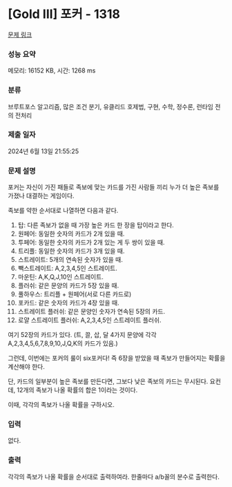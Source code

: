 # [Gold III] 포커 - 1318 

[문제 링크](https://www.acmicpc.net/problem/1318) 

### 성능 요약

메모리: 16152 KB, 시간: 1268 ms

### 분류

브루트포스 알고리즘, 많은 조건 분기, 유클리드 호제법, 구현, 수학, 정수론, 런타임 전의 전처리

### 제출 일자

2024년 6월 13일 21:55:25

### 문제 설명

<p>포커는 자신이 가진 패들로 족보에 맞는 카드를 가진 사람들 끼리 누가 더 높은 족보를 가졌나 대결하는 게임이다.</p>

<p>족보를 약한 순서대로 나열하면 다음과 같다.</p>

<ol>
	<li>탑: 다른 족보가 없을 때 가장 높은 카드 한 장을 탑이라고 한다.</li>
	<li>원페어: 동일한 숫자의 카드가 2개 있을 때.</li>
	<li>투페어: 동일한 숫자의 카드가 2개 있는 게 두 쌍이 있을 때.</li>
	<li>트리플: 동일한 숫자의 카드가 3개 있을 때.</li>
	<li>스트레이트: 5개의 연속된 숫자가 있을 때.</li>
	<li>빽스트레이트: A,2,3,4,5인 스트레이트.</li>
	<li>마운틴: A,K,Q,J,10인 스트레이트.</li>
	<li>플러쉬: 같은 문양의 카드가 5장 있을 때.</li>
	<li>풀하우스: 트리플 + 원페어(서로 다른 카드로)</li>
	<li>포카드: 같은 숫자의 카드가 4장 있을 때.</li>
	<li>스트레이트 플러쉬: 같은 문양인 숫자가 연속된 5장의 카드.</li>
	<li>로얄 스트레이트 플러쉬: A,2,3,4,5인 스트레이트 플러쉬.</li>
</ol>

<p>여기 52장의 카드가 있다. (트, 끌, 삽, 달 4가지 문양에 각각 A,2,3,4,5,6,7,8,9,10,J,Q,K의 카드가 있음.)</p>

<p>그런데, 이번에는 포커의 룰이 six포커다! 즉 6장을 받았을 때 족보가 만들어지는 확률을 계산해야 한다.</p>

<p>단, 카드의 일부분이 높은 족보를 만든다면, 그보다 낮은 족보의 카드는 무시된다. 요컨데, 12개의 족보가 나올 확률의 합은 1이라는 것이다.</p>

<p>이때, 각각의 족보가 나올 확률을 구하시오.</p>

### 입력 

 <p>없다.</p>

### 출력 

 <p>각각의 족보가 나올 확률을 순서대로 출력하여라. 한줄마다 a/b꼴의 분수로 출력한다.</p>

